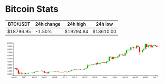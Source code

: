 # Bitcoin Stats

BTC/USDT|24h change|24h high|24h low|
|---|---|---|---|
|$18796.95|-1.50%|$19294.84|$18610.00|

<img src="./chart.svg">
